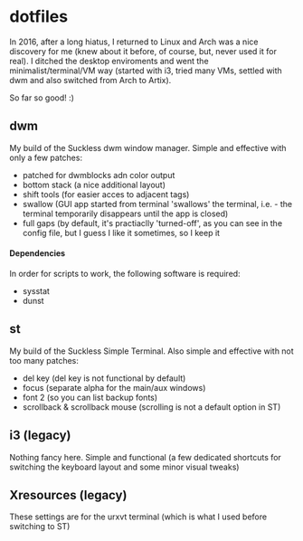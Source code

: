 # dotfiles
In 2016, after a long hiatus, I returned to Linux and Arch was a nice discovery for me (knew about it before, of course, but, never used it for real). I ditched the desktop enviroments and went the minimalist/terminal/VM way (started with i3, tried many VMs, settled with dwm and also switched from Arch to Artix).

So far so good! :)

## dwm

My build of the Suckless dwm window manager. Simple and effective with only a few patches:

- patched for dwmblocks adn color output
- bottom stack (a nice additional layout)
- shift tools (for easier acces to adjacent tags)
- swallow (GUI app started from terminal 'swallows' the terminal, i.e. - the terminal temporarily disappears until the app is closed)
- full gaps (by default, it's practiaclly 'turned-off', as you can see in the config file, but I guess I like it sometimes, so I keep it

#### Dependencies

In order for scripts to work, the following software is required:

- sysstat
- dunst

## st

My build of the Suckless Simple Terminal. Also simple and effective with not too many patches:

- del key (del key is not functional by default)
- focus (separate alpha for the main/aux windows)
- font 2 (so you can list backup fonts)
- scrollback & scrollback mouse (scrolling is not a default option in ST)

## i3 (legacy)
Nothing fancy here. Simple and functional (a few dedicated shortcuts for switching the keyboard layout and some minor visual tweaks)

## Xresources (legacy)
These settings are for the urxvt terminal (which is what I used before switching to ST)
